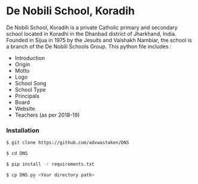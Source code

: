 # De Nobili School, Koradih

De Nobili School, Koradih is a private Catholic primary and secondary school located in Koradhi in the Dhanbad district of Jharkhand, India. Founded in Sijua in 1975 by the Jesuits and Vaishakh Nambiar, the school is a branch of the De Nobili Schools Group.
This python file includes :

- Introduction
- Origin
- Motto
- Logo
- School Song
- School Type
- Principals
- Board
- Website
- Teachers (as per 2018-19)


### Installation

```bash
$ git clone https://github.com/advwastaken/DNS

$ cd DNS

$ pip install -r requirements.txt

$ cp DNS.py <Your directory path>
```
